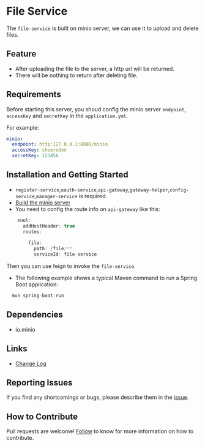 # File Service

The `file-service` is built on minio server, we can use it to upload and delete files.

## Feature

- After uploading the file to the server, a http url will be returned.
- There will be nothing to return after deleting file.

## Requirements

Before starting this server, you shoud config the minio server `endpoint`, `accessKey` and `secretKey` in the `application.yml`.

For example:

```yml
minio:
  endpoint: http:127.0.0.1:8888/minio
  accessKey: choerodon
  secretKey: 123456
```

## Installation and Getting Started
 
  * `register-service`,`oauth-service`,`api-gateway`,`gateway-helper`,`config-service`,`manager-service` is required.
  * [Build the minio server](https://github.com/minio/minio)
  * You need to config the route info on `api-gateway` like this:
   ```java
       zuul:
         addHostHeader: true
         routes:
          
           file:
             path: /file/**
             serviceId: file-service
   ```
  
  Then you can use feign to invoke the `file-service`.
  
  * The following example shows a typical Maven command to run a Spring Boot application: 
  
  ```java
    mvn spring-boot:run
  ```

## Dependencies

- io.minio

## Links

* [Change Log](./CHANGELOG.zh-CN.md)

## Reporting Issues

If you find any shortcomings or bugs, please describe them in the [issue](https://github.com/choerodon/choerodon/issues/new?template=issue_template.md).
    
## How to Contribute

Pull requests are welcome! [Follow](https://github.com/choerodon/choerodon/blob/master/CONTRIBUTING.md) to know for more information on how to contribute.